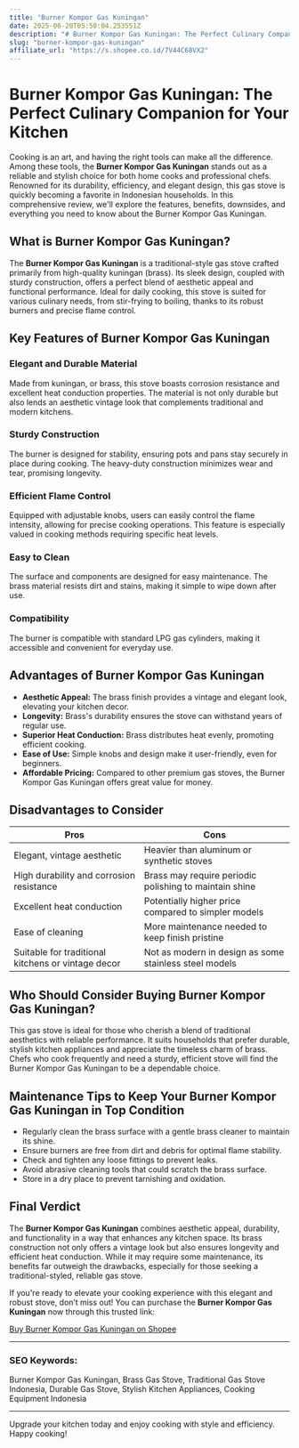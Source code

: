 ```yaml
---
title: "Burner Kompor Gas Kuningan"
date: 2025-06-20T05:50:04.253551Z
description: "# Burner Kompor Gas Kuningan: The Perfect Culinary Companion for Your Kitchen..."
slug: "burner-kompor-gas-kuningan"
affiliate_url: "https://s.shopee.co.id/7V44C68VX2"
---
```

# Burner Kompor Gas Kuningan: The Perfect Culinary Companion for Your Kitchen

Cooking is an art, and having the right tools can make all the difference. Among these tools, the **Burner Kompor Gas Kuningan** stands out as a reliable and stylish choice for both home cooks and professional chefs. Renowned for its durability, efficiency, and elegant design, this gas stove is quickly becoming a favorite in Indonesian households. In this comprehensive review, we'll explore the features, benefits, downsides, and everything you need to know about the Burner Kompor Gas Kuningan.

## What is Burner Kompor Gas Kuningan?

The **Burner Kompor Gas Kuningan** is a traditional-style gas stove crafted primarily from high-quality kuningan (brass). Its sleek design, coupled with sturdy construction, offers a perfect blend of aesthetic appeal and functional performance. Ideal for daily cooking, this stove is suited for various culinary needs, from stir-frying to boiling, thanks to its robust burners and precise flame control.

## Key Features of Burner Kompor Gas Kuningan

### Elegant and Durable Material
Made from kuningan, or brass, this stove boasts corrosion resistance and excellent heat conduction properties. The material is not only durable but also lends an aesthetic vintage look that complements traditional and modern kitchens.

### Sturdy Construction
The burner is designed for stability, ensuring pots and pans stay securely in place during cooking. The heavy-duty construction minimizes wear and tear, promising longevity.

### Efficient Flame Control
Equipped with adjustable knobs, users can easily control the flame intensity, allowing for precise cooking operations. This feature is especially valued in cooking methods requiring specific heat levels.

### Easy to Clean
The surface and components are designed for easy maintenance. The brass material resists dirt and stains, making it simple to wipe down after use.

### Compatibility
The burner is compatible with standard LPG gas cylinders, making it accessible and convenient for everyday use.

## Advantages of Burner Kompor Gas Kuningan

- **Aesthetic Appeal:** The brass finish provides a vintage and elegant look, elevating your kitchen decor.
- **Longevity:** Brass's durability ensures the stove can withstand years of regular use.
- **Superior Heat Conduction:** Brass distributes heat evenly, promoting efficient cooking.
- **Ease of Use:** Simple knobs and design make it user-friendly, even for beginners.
- **Affordable Pricing:** Compared to other premium gas stoves, the Burner Kompor Gas Kuningan offers great value for money.

## Disadvantages to Consider

| Pros                                               | Cons                                               |
|----------------------------------------------------|----------------------------------------------------|
| Elegant, vintage aesthetic                         | Heavier than aluminum or synthetic stoves       |
| High durability and corrosion resistance           | Brass may require periodic polishing to maintain shine |
| Excellent heat conduction                          | Potentially higher price compared to simpler models |
| Ease of cleaning                                   | More maintenance needed to keep finish pristine |
| Suitable for traditional kitchens or vintage decor | Not as modern in design as some stainless steel models |

## Who Should Consider Buying Burner Kompor Gas Kuningan?

This gas stove is ideal for those who cherish a blend of traditional aesthetics with reliable performance. It suits households that prefer durable, stylish kitchen appliances and appreciate the timeless charm of brass. Chefs who cook frequently and need a sturdy, efficient stove will find the Burner Kompor Gas Kuningan to be a dependable choice.

## Maintenance Tips to Keep Your Burner Kompor Gas Kuningan in Top Condition

- Regularly clean the brass surface with a gentle brass cleaner to maintain its shine.
- Ensure burners are free from dirt and debris for optimal flame stability.
- Check and tighten any loose fittings to prevent leaks.
- Avoid abrasive cleaning tools that could scratch the brass surface.
- Store in a dry place to prevent tarnishing and oxidation.

## Final Verdict

The **Burner Kompor Gas Kuningan** combines aesthetic appeal, durability, and functionality in a way that enhances any kitchen space. Its brass construction not only offers a vintage look but also ensures longevity and efficient heat conduction. While it may require some maintenance, its benefits far outweigh the drawbacks, especially for those seeking a traditional-styled, reliable gas stove.

If you're ready to elevate your cooking experience with this elegant and robust stove, don’t miss out! You can purchase the **Burner Kompor Gas Kuningan** now through this trusted link:

[Buy Burner Kompor Gas Kuningan on Shopee](https://s.shopee.co.id/7V44C68VX2)

---

### SEO Keywords:
Burner Kompor Gas Kuningan, Brass Gas Stove, Traditional Gas Stove Indonesia, Durable Gas Stove, Stylish Kitchen Appliances, Cooking Equipment Indonesia

---

Upgrade your kitchen today and enjoy cooking with style and efficiency. Happy cooking!